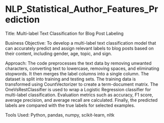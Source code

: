# NLP_Statistical_Author_Features_Prediction
Title: Multi-label Text Classification for Blog Post Labeling

Business Objective: To develop a multi-label text classification model that can accurately predict and assign relevant labels to blog posts based on their content, including gender, age, topic, and sign.

Approach: The code preprocesses the text data by removing unwanted characters, converting text to lowercase, removing spaces, and eliminating stopwords. It then merges the label columns into a single column. The dataset is split into training and testing sets. The training data is transformed using CountVectorizer to create a term-document matrix. The OneVsRestClassifier is used to wrap a Logistic Regression classifier for multi-label classification. Evaluation metrics such as accuracy, F1 score, average precision, and average recall are calculated. Finally, the predicted labels are compared with the true labels for selected examples.

Tools Used: Python, pandas, numpy, scikit-learn, nltk




